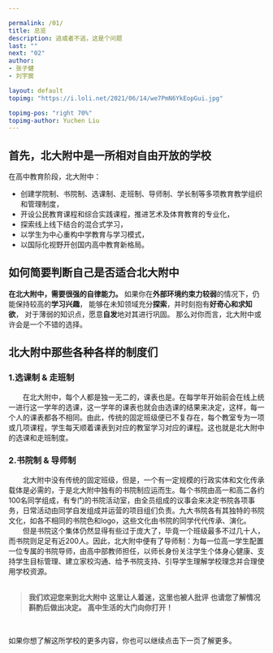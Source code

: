 ```yaml
---

permalink: /01/
title: 总览
description: 逃或者不逃，这是个问题
last: ""
next: "02"
author:
- 张子健
- 刘宇宸

layout: default
topimg: "https://i.loli.net/2021/06/14/we7PmN6YkEopGui.jpg"

topimg-pos: "right 70%"
topimg-author: Yuchen Liu
---
```


<script>
document.addEventListener('DOMContentLoaded',function(){
   console.log("     ........... .......   ..*`*******.**.*OOOOOOOOOOOOOOo**,/OOO@@@/  ...../OOo/OO*]O@@@OOOOooO`.....**\o/oO@@@@@@@*.OO^..*\n........................./O\/\*]]]ooooooooO@@OOOOO@@OOOO/OOO@@@@@@@O. .]`..\OO`=OO^.O@@OO/oOOO\/.........*\OOO@@@@@O`=@@O*,*\n......................,/O^=oooooo/oooooooOO@@@OO@OOOOOOOO@@@@@@@O@@` ..`..]@@O/OOo=O@@OOOOOOOOO`]....*.*=ooOOO@@@@@@^*O@O^*[\n..................*]//oOOOoooO/oOooo[\\/OO@@OOOOOOOOOOOOO@@@@@@@@@^  .o..=@@//OOO`O@@@O/\OOOOO^,`.........=OoO@@@@@@*.O@O*=O\n ...............,/oOOOoOOOoooOooOooo^`oOO@@O@OOOOOOO@OO@@@@@@O@@@^ .//..=O@OOOOOOO@@@O[o/\o`*o^***,`****]o/oOO@@@@@@^*@@@*,,\n...........*,/*]ooo/ooooOoooooooo^=o]`OOO@OO@OOOOOO@@OO@O@@@@@OO`  =/..]O@@*OOO.=@@@@\,oO@@@@@OOOOO@@@@@@@@@@O@@@@@@^=O@@^oO\n.........,=oOo\oOOOOOOooooooo/*ooooO/oOO@@O@O@@@OO@@@@@@@OOOOOO^  ,O^.,O@OO]OO\/@@@@@OO@@@@OO@@@@@@@@@@@@@OOOO@@@@@@^=O@O`=O\n. .....*=Oo\ooooooooooooooo**,oooooo]OOO@OOOO@O@OO@@@@OOoOOOOO^  ]^..,OOOOo@O[O@@@@@@@O\O@@@@@@@OOO@@@@@@@@OoO@O@@@@^=O@@^=O\n.....,\OO/\OoooOooo\^=o/[\oo\o*ooOOoOO@@@O@@@@@@@@@OOOOooo\/O`  ./*../@OoOO@^,@@@@OO@OoO@OO@@@@O/`.O\\\o`*.,\OOO@@@@^,O@@^=O\n       =OoOoOOOoooo\]ooooo[*o^*\oOOOO@OO@@@@O@@O@@OOOO\oOOOO^  =^.*.=@OOOOO`=O@@@@OOOOooOOOOOOOO`...,OO@OOo^\OOO@@@O^*O@@^=O\n        ,OOOoOoooooo\oooooo\oooooo\[oOO@@@@@@@OOOOO^OOooO[O/  =`,/.=@@//OOOo@@@@@@@@OO*=oOOOOO^***=OOO@OOOO`/oOO@@@@^.O@@^oO\n   .      \OOo\oo,ooooooooo\ooo\oOO/oO@@@@@@@OOOOoO\OOOOOOO. .^.^.=O@^O@O/=O@@@@@@@@OO^*oOO@@OO@@O@@@@@@@OOOO@@@@@@O^.=@@^=O\n      .    .\OOOoOOooooOoo/ooooooooo[OO@OOOoOooOoooOOOOOOo` .,[..,O@OO@@^oO@@@@@@@@@OOOOO@@@@@@@@@@@@@@@@@@@@@@@@@@Oo.=@@^=O\n             ,OOOOoOooOo\ooooooooo`o^*oo/\/oooooOoooOOOOo`  ,`*..OO/=OOO`O@@@@@@@@@@O@@OO@@@@@OOOOOOOOO@@@@@@@@@@@@O*./@@\=O\n               \OOoOoOOOOOOoooooooooooooo/*[ooooooOooOOo^  ,`...OOOOOOO\OO@@@@@@@@@@@OO@@@@@@@OOOOOoOOOO@@@@@@@@@@@@o*O@@^=O\n         .      \@OoOOOOOOooooooooooooooooo^/ooooOoOO\O^  .**..O@O[oOOO/O@@@@@@@@@@@@@@O@@@@@@@O@@@@@@@@@@@@@@@@@@@@^*O@@^=O\n     .           =OOo]oOoooooooooooooooOOoooooooOOOOOO/  =O...O@OoOOO`=@@@@@@@@@@@@@@@@@@@@@@@@@@OOOOO@@@@@@@@@@@@@@^*\@@^*[\n                  .\OOOOOOooOOooooOOOOOOOOoo=OoOOOOoO^  /[^.*=@OOO@Oo]O@@@@@@@@@@@@@@@@@@@@@@@@@@@@@@@@@@@@@@@@@@@@@^*O@O*.*\n            .       \OOOOOOooooooooooooooooo/ooOOoOOO. ,O...OOOOOOOO*O@@@@@@@@@@@@@@@@@@@@OO@@@@@@@@@@@@@@@@@@@@@@@@**OOo..,\n                     ,OOOOOoOOOooooooooOOOooOOOOOO@/  =/*.*oOO^\OOOoO@@@@@@@@@@@@@@@@@@@@@@@@@@@@@@@@@@@@@@@@@@@@@@@^*OOo*..\n                      ,OOOOOOooOOoooooooooooOOOOOO/. .**..=@OOOOOO\O@@@@@@@@@@@@@@@@@@@@@@@@@@@/[[[.          .@@@@@^`OOO`.*\n          ..        .   ,O\OOOoOoOOooooo/o]`,ooOoO` .**..==@^OO@OoO@@@@@@@@@@@@@@@/[[`.                        O@@@@^.OOO`.*\n    .         .          .OOOOOOOOooooOOOOOOOOOO/* .***.]=@OOOO@@@@/[[[.                                       =@@@@^.OOO^.*\n      .                    =OOOOOOOOOOOOOOOOOOOO` .O*..*.[`                 .     .. . ..                       O@@@\.O@O*..\n       .                .   ..,...........  ........... .... ....        . ..... .... ......                   ./O@@/*O@O^.*\n      ....................................... .............................  ......................... .  .O@@@@@O]]\,oo\*.*\n   .   ................................................................................................ .  =OOOOO[OOOOOOo^.*\n      .......................................................................O@...,OO.................`..\O@@@@OOOO]]OOO\*.*\n       .....................................................................=@@^. =@@.....................*..=OOOO@@@@OOO`.*\n       .......................................................,`.............O@\. =@O....................*\*O@@@O]]..\OOo*.*\n        ............................./\....................../@@`........... =@@. =@O  =@@.................*\OOOO@@@@O@OO^.*\n        ................./]`.........@@\.......................\@@\ ,....... =@@. =@^,/@O`.................***,/@@@@@@OOO`.*\n        .................@@`.........=@@.........................\@@.....,]]]]@@../@@@@`......................,O@@OOOOOOO`**\n        .................@@`........ =@@....................  ..  .......=@O@@@@..O@@\.........................*`.=@@@OOO^.*\n        .... ............@@^.........=@@. ...............=O@@@@@@@@@@@^..  ..,@@..@@O@@\......................*..,O@O[oOO`.[\n        .................@@^ ........=@@@@@@@.....................=@@OO@@@@@@@@@..@@`.\@@@\.=@O...................O@@`=O@^,]\n         ......     .....O@^...,/@@@@@@O/[`O@\ .................]@@^.=O`.    =@O .O@^ ......=@@...................*@@@^O@@\O\n         ......   . .. .O@@^ ..\O/.  /@^. .=@^................/@@^ ..... . ..O@/ .=@@. . .  ,@@^................. .@@@oO@@\O\n          ......... .../@@@^....... .@@^  .=@O]@@`...........=@@@@@^...  .../@@....\@@@@@@@@@@/. ...............   O@O`/@@@O\n       .... ...  .   ,@@OO@^.. .... =@@`]/@@@@O[`................=@@.,].  .,@@.......`,[[.... ...............      =@O..[,..\n     ...=o`.     ...\@@^.=@\..../@@@@@@@@/[` ..................../@/=O@@@],@@`....................  .... .......   \OO**\`.]\n  ,OOO`/@@@O`.. .....` ..O@\`. .,...@@^. ......................./@@`.. ,O@@[. .. ................]/@@/....    .... .OOOOOO@O\n/OOO@@OOOO[[.............O@@@@\]`..=@O.........................=@@^.]OOOO@@@@@@@@@@@@@@@O@@@@@@@@@O` . ..    ....  .O@@@OO^.\n\OO[``.*,\]]`*...........O@^..\@@@O@@`O@@@]` ..................\@@@@@/[[[[........**,[[[[[[[[[......  ... ... ....  \@OO`.]o\n`,/@@OOOOOO@@@O^.........O@^..  ..\@@....\@@@\. ................... ..................  ..  ..    ... .     .       .[OOOOoo\nO@@@@OOOO@@@@OOo.........O@O......O@/..... ,\@@@\`.....................................                ,]]]]]/OOOoO@OOOOOooo\nOOO@O`.ooO@@@@/..........O@O.....,@@...........[[.......................               ...]]]]\@@O@@@@@@@@@@@@OOOOO@O^*oOo**\n@@@@@OO/\@@@@O`..........=@@. ...=@@`..........................        ...]]]/O@@@@@@@@@@@@@@@@@@@@@@@@@@OOOOO@OOOOOOo/Ooo\*\nOOOO@@^ ./O@O[..  .......=@/  .  =@\..........................=@@@@@@@@@@@@@@@@@@@@@@@@O@@@@@@@@@@@@@@/[\OOO@OOOo[OOO`=Oo`.*\nOOOOOOOoOO`..            .[`      .                           =@@@@@@@@@@@@@@@@@@@@@OOOOO@@OO@@@@/[`..,OO@OOOOOo`*\Oo.=Oo/*.\n.,`...[`[`.   ....                                     ]]`   .,[[[[[[[[[[[[[[[[[[[[[[[[[[[[[[[[. ....,[[[[[.  ... ... ..... \n")
 });
</script>
<script>
  document.addEventListener('DOMContentLoaded', function() {
    const elems = document.querySelectorAll('.materialboxed');
    const instances = M.Materialbox.init(elems);
    const elems2 = document.querySelectorAll('.slider');
    const instances2 = M.Slider.init(elems2,{
      // height: (window.innerHeight*0.3 + window.innerWidth*0.2)
      height: calculatedGallerySize
    });
  });
  M.toast({
    html: '<span>本网站由学生社团撰写，不代表官方观点。</span><a class="btn-flat toast-action right" style="color: var(--accent); font-weight: bold;" onclick="M.Toast.dismissAll()">知道了</a>',
    displayLength: 150000,
    activationPercent: 2
  });
</script>

## 首先，北大附中是一所相对自由开放的学校
在高中教育阶段，北大附中：
 - 创建学院制、书院制、选课制、走班制、导师制、学长制等多项教育教学组织和管理制度，
 - 开设公民教育课程和综合实践课程，推进艺术及体育教育的专业化，
 - 探索线上线下结合的混合式学习，
 - 以学生为中心重构中学教育与学习模式，
 - 以国际化视野开创国内高中教育新格局。

## 如何简要判断自己是否适合北大附中
**在北大附中，需要很强的自律能力。**
如果你在**外部环境约束力较弱**的情况下，仍能保持较高的**学习兴趣**，
能够在未知领域充分**探索**，并时刻抱有**好奇心和求知欲**，
对于薄弱的知识点，愿意**自发**地对其进行巩固。
那么对你而言，北大附中或许会是一个不错的选择。

## 北大附中那些各种各样的制度们
### 1.选课制 & 走班制
&emsp;&emsp;在北大附中，每个人都是独一无二的，课表也是。在每学年开始前会在线上统一进行这一学年的选课，这一学年的课表也就会由选课的结果来决定，这样，每一个人的课表都各不相同。由此，传统的固定班级便已不复存在，每个教室专为一项或几项课程，学生每天顺着课表到对应的教室学习对应的课程。这也就是北大附中的选课和走班制度。
### 2.书院制 & 导师制
&emsp;&emsp;北大附中没有传统的固定班级，但是，一个有一定规模的行政实体和文化传承载体是必需的，于是北大附中独有的书院制应运而生。每个书院由高一和高二各约100名同学组成，有专门的书院活动室，由全员组成的议事会来决定书院各项事务，日常活动由同学自发组成并运营的项目组们负责。九大书院各有其独特的书院文化，如各不相同的书院色和logo，这些文化由书院的同学代代传承、演化。
&emsp;&emsp;但是书院这个集体仍然显得有些过于庞大了，毕竟一个班级最多不过几十人，而书院则足足有近200人。因此，北大附中便有了导师制：为每一位高一学生配置一位专属的书院导师，由高中部教师担任，以师长身份关注学生个体身心健康、支持学生目标管理、建立家校沟通、给予书院支持、引导学生理解学校理念并合理使用学校资源。
<br />
<br />
> **我们欢迎您来到北大附中**
> **这里让人着迷，这里也被人批评**
> **也请您了解情况斟酌后做出决定。**
> **高中生活的大门向你打开！**

<br />

如果你想了解这所学校的更多内容，你也可以继续点击下一页了解更多。
